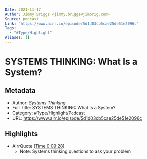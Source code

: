 ```yaml
---
Date: 2021-11-17
Author: Jimmy Briggs <jimmy.briggs@jimbrig.com>
Source: podcast
Link: "https://www.airr.io/episode/5d1d03cb5cae25de51e2096c"
Tags:
  - "#Type/Highlight"
Aliases: []
---
```


# SYSTEMS THINKING: What Is a System?

## Metadata

* Author: *Systems Thinking*
* Full Title: SYSTEMS THINKING: What Is a System?
* Category: #Type/Highlight/Podcast
* URL: https://www.airr.io/episode/5d1d03cb5cae25de51e2096c

## Highlights

* AirrQuote ([Time 0:09:28](https://www.airr.io/quote/600fbe7abe59650411dab49b))
  * Note: Systems thinking questions to ask your problem
